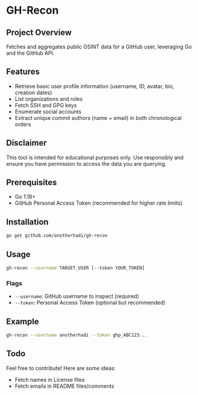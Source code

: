 # GH-Recon

## Project Overview

Fetches and aggregates public OSINT data for a GitHub user, leveraging Go and the GitHub API.

## Features

- Retrieve basic user profile information (username, ID, avatar, bio, creation dates)
- List organizations and roles
- Fetch SSH and GPG keys
- Enumerate social accounts
- Extract unique commit authors (name + email) in both chronological orders

## Disclaimer

This tool is intended for educational purposes only. Use responsibly and ensure you have permission to access the data you are querying.

## Prerequisites

- Go 1.18+
- GitHub Personal Access Token (recommended for higher rate limits)

## Installation

```bash
go get github.com/anotherhadi/gh-recon
```

## Usage

```bash
gh-recon --username TARGET_USER [--token YOUR_TOKEN]
```

### Flags

- `--username`: GitHub username to inspect (required)
- `--token`: Personal Access Token (optional but recommended)

## Example

```bash
gh-recon --username anotherhadi --token ghp_ABC123...
```

## Todo

Feel free to contribute! Here are some ideas:

- Fetch names in License files
- Fetch emails in README files/comments
